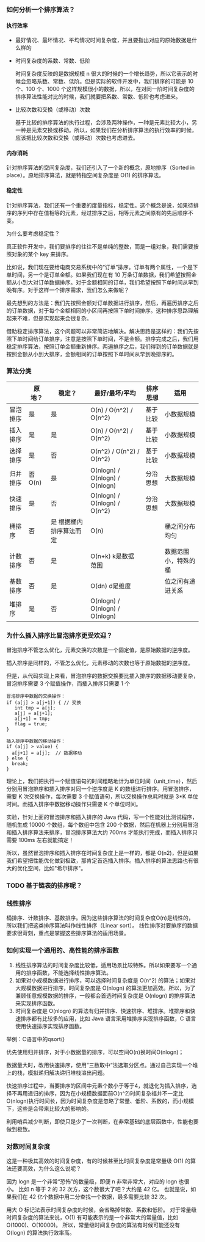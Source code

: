 ### 如何分析一个排序算法？

#### 执行效率

* 最好情况、最坏情况、平均情况时间复杂度，并且要指出对应的原始数据是什么样的

* 时间复杂度的系数、常数、低阶 

  时间复杂度反映的是数据规模 n 很大的时候的一个增长趋势，所以它表示的时候会忽略系数、常数、低阶。但是实际的软件开发中，我们排序的可能是 10 个、100 个、1000 个这样规模很小的数据，所以，在对同一阶时间复杂度的排序算法性能对比的时候，我们就要把系数、常数、低阶也考虑进来。

* 比较次数和交换（或移动）次数

  基于比较的排序算法的执行过程，会涉及两种操作，一种是元素比较大小，另一种是元素交换或移动。所以，如果我们在分析排序算法的执行效率的时候，应该把比较次数和交换（或移动）次数也考虑进去。

#### 内存消耗

针对排序算法的空间复杂度，我们还引入了一个新的概念，原地排序（Sorted in place）。原地排序算法，就是特指空间复杂度是 O(1) 的排序算法。

#### 稳定性

针对排序算法，我们还有一个重要的度量指标，稳定性。这个概念是说，如果待排序的序列中存在值相等的元素，经过排序之后，相等元素之间原有的先后顺序不变。

为什么要考虑稳定性？

真正软件开发中，我们要排序的往往不是单纯的整数，而是一组对象，我们需要按照对象的某个 key 来排序。

比如说，我们现在要给电商交易系统中的“订单”排序。订单有两个属性，一个是下单时间，另一个是订单金额。如果我们现在有 10 万条订单数据，我们希望按照金额从小到大对订单数据排序。对于金额相同的订单，我们希望按照下单时间从早到晚有序。对于这样一个排序需求，我们怎么来做呢？

最先想到的方法是：我们先按照金额对订单数据进行排序，然后，再遍历排序之后的订单数据，对于每个金额相同的小区间再按照下单时间排序。这种排序思路理解起来不难，但是实现起来会很复杂。

借助稳定排序算法，这个问题可以非常简洁地解决。解决思路是这样的：我们先按照下单时间给订单排序，注意是按照下单时间，不是金额。排序完成之后，我们用稳定排序算法，按照订单金额重新排序。两遍排序之后，我们得到的订单数据就是按照金额从小到大排序，金额相同的订单按照下单时间从早到晚排序的。



### 算法分类

|          | 原地？  | 稳定？                  | 最好/最坏/平均                 | 排序思想 | 适用                 |
| -------- | ------- | ----------------------- | ------------------------------ | -------- | -------------------- |
| 冒泡排序 | 是      | 是                      | O(n) / O(n^2) / O(n^2)         | 基于比较 | 小数据规模           |
| 插入排序 | 是      | 是                      | O(n) / O(n^2) / O(n^2)         | 基于比较 | 小数据规模           |
| 选择排序 | 是      | 否                      | O(n^2) / O(n^2) / O(n^2)       | 基于比较 | 小数据规模           |
| 归并排序 | 否 O(n) | 是                      | O(nlogn) / O(nlogn) / O(nlogn) | 分治思想 | 大数据规模           |
| 快速排序 | 是      | 否                      | O(nlogn) / O(nlogn) / O(n^2)   | 分治思想 | 大数据规模           |
| 桶排序   | 否      | 是 根据桶内排序算法而定 | O(n)                           |          | 桶之间分布均匀       |
| 计数排序 | 否      | 是                      | O(n+k)    k是数据范围          |          | 数据范围小，特殊的桶 |
| 基数排序 | 否      | 是                      | O(dn)     d是维度              |          | 位之间有递进关系     |
| 堆排序   | 是      | 否                      | O(nlogn) / O(nlogn) / O(nlogn)|          |                   |



### 为什么插入排序比冒泡排序更受欢迎？

冒泡排序不管怎么优化，元素交换的次数是一个固定值，是原始数据的逆序度。

插入排序是同样的，不管怎么优化，元素移动的次数也等于原始数据的逆序度。

但是，从代码实现上来看，冒泡排序的数据交换要比插入排序的数据移动要复杂，冒泡排序需要 3 个赋值操作，而插入排序只需要 1 个 

```
冒泡排序中数据的交换操作：
if (a[j] > a[j+1]) { // 交换
   int tmp = a[j];
   a[j] = a[j+1];
   a[j+1] = tmp;
   flag = true;
}

插入排序中数据的移动操作：
if (a[j] > value) {
  a[j+1] = a[j];  // 数据移动
} else {
  break;
}
```

理论上，我们把执行一个赋值语句的时间粗略地计为单位时间（unit_time），然后分别用冒泡排序和插入排序对同一个逆序度是 K 的数组进行排序。用冒泡排序，需要 K 次交换操作，每次需要 3 个赋值语句，所以交换操作总耗时就是 3*K 单位时间。而插入排序中数据移动操作只需要 K 个单位时间。

实验，针对上面的冒泡排序和插入排序的 Java 代码，写一个性能对比测试程序，随机生成 10000 个数组，每个数组中包含 200 个数据，然后在机器上分别用冒泡和插入排序算法来排序，冒泡排序算法大约 700ms 才能执行完成，而插入排序只需要 100ms 左右就能搞定！

所以，虽然冒泡排序和插入排序在时间复杂度上是一样的，都是 O(n2)，但是如果我们希望把性能优化做到极致，那肯定首选插入排序。插入排序的算法思路也有很大的优化空间，比如"希尔排序"。



### TODO 基于链表的排序呢？



### 线性排序

桶排序、计数排序、基数排序。因为这些排序算法的时间复杂度O(n)是线性的，所以我们把这类排序算法叫作线性排序（Linear sort）。
线性排序对要排序的数据要求很苛刻，重点是掌握这些排序算法的适用场景。



### 如何实现一个通用的、高性能的排序函数

1. 线性排序算法的时间复杂度比较低，适用场景比较特殊。所以如果要写一个通用的排序函数，不能选择线性排序算法。
2. 如果对小规模数据进行排序，可以选择时间复杂度是 O(n^2) 的算法；如果对大规模数据进行排序，时间复杂度是 O(nlogn) 的算法更加高效。所以，为了兼顾任意规模数据的排序，一般都会首选时间复杂度是 O(nlogn) 的排序算法来实现排序函数。
3. 时间复杂度是 O(nlogn) 的算法有归并排序、快速排序、堆排序。堆排序和快速排序都有比较多的应用，比如 Java 语言采用堆排序实现排序函数，C 语言使用快速排序实现排序函数。

举例：C语言中的qsort()

优先使用归并排序，对于小数据量的排序，可以空间O(n)换时间O(nlogn)；

数据量大时，改用快速排序，使用”三数取中“法选取分区点。通过自己实现一个堆上的栈，模拟递归解决递归堆栈溢出问题。

快速排序过程中，当要排序的区间中元素个数小于等于4，就退化为插入排序，选择不再用递归的排序，因为在小规模数据面前O(n^2)时间复杂福并不一定比O(nlogn)执行时间长，因为时间复杂度是忽略了常量、低阶、系数的，而小规模下，这些是会带来比较大的影响的。

利用哨兵减少判断，即使只是少了一次判断，在非常基础的底层函数中，性能也要做到极致。

### 对数时间复杂度
这是一种极其高效的时间复杂度，有的时候甚至比时间复杂度是常量级 O(1) 的算法还要高效，为什么这么说呢？

因为 logn 是一个非常“恐怖”的数量级，即便 n 非常非常大，对应的 logn 也很小。
比如 n 等于 2 的 32 次方，这个数很大了吧？大约是 42 亿。
也就是说，如果我们在 42 亿个数据中用二分查找一个数据，最多需要比较 32 次。

用大 O 标记法表示时间复杂度的时候，会省略掉常数、系数和低阶。
对于常量级时间复杂度的算法来说，O(1) 有可能表示的是一个非常大的常量值，比如 O(1000)、O(10000)。
所以，常量级时间复杂度的算法有时候可能还没有 O(logn) 的算法执行效率高。